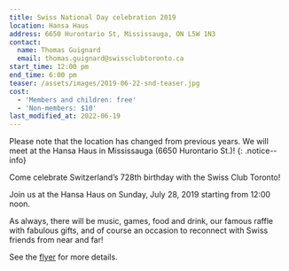```yaml
---
title: Swiss National Day celebration 2019
location: Hansa Haus
address: 6650 Hurontario St, Mississauga, ON L5W 1N3
contact:
  name: Thomas Guignard
  email: thomas.guignard@swissclubtoronto.ca
start_time: 12:00 pm
end_time: 6:00 pm
teaser: /assets/images/2019-06-22-snd-teaser.jpg
cost:
  - 'Members and children: free'
  - 'Non-members: $10'
last_modified_at: 2022-06-19
---
```


Please note that the location has changed from previous years. We will meet at
the Hansa Haus in Mississauga (6650 Hurontario St.)!
{: .notice--info}

Come celebrate Switzerland’s 728th birthday with the Swiss Club Toronto!

Join us at the Hansa Haus on Sunday, July 28, 2019 starting from 12:00 noon.

As always, there will be music, games, food and drink, our famous raffle with
fabulous gifts, and of course an occasion to reconnect with Swiss friends from
near and far!

See the [flyer] for more details.

[flyer]: </assets/pdf/2019-07-28-snd-flyer.pdf>
